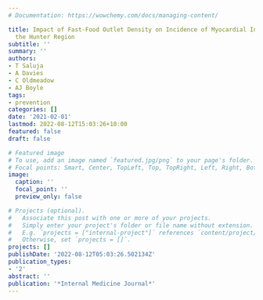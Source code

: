 ```yaml
---
# Documentation: https://wowchemy.com/docs/managing-content/

title: Impact of Fast-Food Outlet Density on Incidence of Myocardial Infarction in
  the Hunter Region
subtitle: ''
summary: ''
authors:
- T Saluja
- A Davies
- C Oldmeadow
- AJ Boyle
tags:
- prevention
categories: []
date: '2021-02-01'
lastmod: 2022-08-12T15:03:26+10:00
featured: false
draft: false

# Featured image
# To use, add an image named `featured.jpg/png` to your page's folder.
# Focal points: Smart, Center, TopLeft, Top, TopRight, Left, Right, BottomLeft, Bottom, BottomRight.
image:
  caption: ''
  focal_point: ''
  preview_only: false

# Projects (optional).
#   Associate this post with one or more of your projects.
#   Simply enter your project's folder or file name without extension.
#   E.g. `projects = ["internal-project"]` references `content/project/deep-learning/index.md`.
#   Otherwise, set `projects = []`.
projects: []
publishDate: '2022-08-12T05:03:26.502134Z'
publication_types:
- '2'
abstract: ''
publication: '*Internal Medicine Journal*'
---
```

